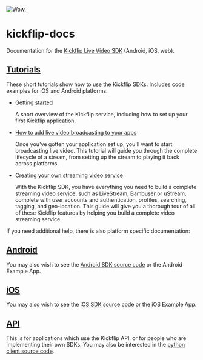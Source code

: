 ![Wow.](http://i.imgur.com/c5AZQ6v.gif)

kickflip-docs
=============

Documentation for the [Kickflip Live Video SDK](http://kickflip.io) (Android, iOS, web).

## [Tutorials](tutorials/README.md)

These short tutorials show how to use the Kickflip SDKs. Includes code examples for iOS and Android platforms.

* [Getting started](tutorials/getting_started.md)

    A short overview of the Kickflip service, including how to set up your first Kickflip application.

* [How to add live video broadcasting to your apps](tutorials/live_video.md)

   Once you've gotten your application set up, you'll want to start broadcasting live video. This tutorial will guide
   you through the complete lifecycle of a stream, from setting up the stream to playing it back across platforms.

* [Creating your own streaming video service](tutorials/cloning_livestream.md)

    With the Kickflip SDK, you have everything you need to build a complete streaming video service, such as LiveStream, Bambuser or uStream, complete with user
    accounts and authentication, profiles, searching, tagging, and geo-location. This guide will give you a
    thorough tour of all of these Kickflip features by helping you build a complete video streaming service.

If you need additional help, there is also platform specific documentation:

## [Android](android/README.md)

You may also wish to see the [Android SDK source code](https://github.com/Kickflip/kickflip-android-sdk) or the Android Example App.

## [iOS](ios/README.md)

You may also wish to see the [iOS SDK source code](https://github.com/Kickflip/kickflip-ios-sdk) or the iOS Example App.

## [API](web/README.md)

This is for applications which use the Kickflip API, or for people who are implementing their own SDKs. You may also be interested in the [python client source code](http://github.com/Kickflip/python-kickflip).
